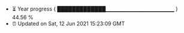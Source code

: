 - ⏳ Year progress { █████████████▁▁▁▁▁▁▁▁▁▁▁▁▁▁▁▁▁ } 44.56 %
- ⏰ Updated on Sat, 12 Jun 2021 15:23:09 GMT

